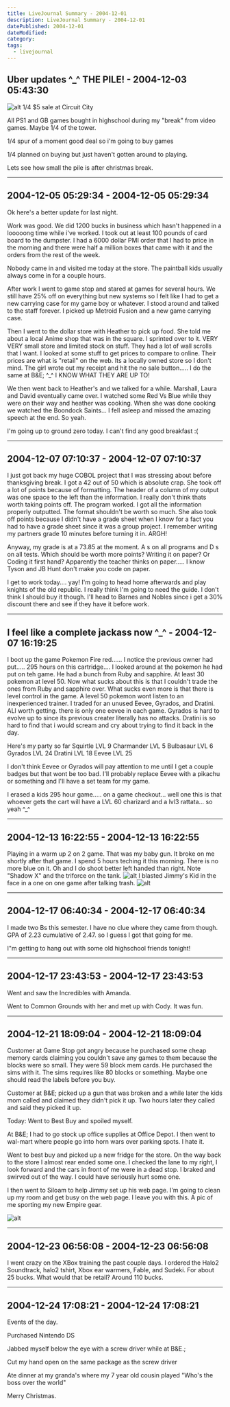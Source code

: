 ```yaml
---
title: LiveJournal Summary - 2004-12-01
description: LiveJournal Summary - 2004-12-01
datePublished: 2004-12-01
dateModified:
category:
tags:
  - livejournal
---
```


## Uber updates ^\_^ THE PILE! - 2004-12-03 05:43:30

![alt](http://img.photobucket.com/albums/v432/shadow_x/thepile.jpg)
1/4 $5 sale at Circuit City

All PS1 and GB games bought in highschool during my "break" from video games. Maybe 1/4 of the tower.

1/4 spur of a moment good deal so i'm going to buy games

1/4 planned on buying but just haven't gotten around to playing.

Lets see how small the pile is after christmas break.

---

## 2004-12-05 05:29:34 - 2004-12-05 05:29:34

Ok here's a better update for last night.

Work was good. We did 1200 bucks in business which hasn't happened in a looooong time while i've worked. I took out at least 100 pounds of card board to the dumpster. I had a 6000 dollar PMI order that I had to price in the morning and there were half a million boxes that came with it and the orders from the rest of the week.

Nobody came in and visited me today at the store. The paintball kids usually always come in for a couple hours.

After work I went to game stop and stared at games for several hours. We still have 25% off on everything but new systems so I felt like I had to get a new carrying case for my game boy or whatever. I stood around and talked to the staff forever. I picked up Metroid Fusion and a new game carrying case.

Then I went to the dollar store with Heather to pick up food. She told me about a local Anime shop that was in the square. I sprinted over to it. VERY VERY small store and limited stock on stuff. They had a lot of wall scrolls that I want. I looked at some stuff to get prices to compare to online. Their prices are what is "retail" on the web. Its a locally owned store so I don't mind. The girl wrote out my receipt and hit the no sale button..... I do the same at B&E; ^\_^ I KNOW WHAT THEY ARE UP TO!

We then went back to Heather's and we talked for a while. Marshall, Laura and David eventually came over. I watched some Red Vs Blue while they were on their way and heather was cooking. When she was done cooking we watched the Boondock Saints... I fell asleep and missed the amazing speech at the end. So yeah.

I'm going up to ground zero today. I can't find any good breakfast :(

---

## 2004-12-07 07:10:37 - 2004-12-07 07:10:37

I just got back my huge COBOL project that I was stressing about before thanksgiving break. I got a 42 out of 50 which is absolute crap. She took off a lot of points because of formatting. The header of a column of my output was one space to the left than the information. I really don't think thats worth taking points off. The program worked. I got all the information properly outputted. The format shouldn't be worth so much. She also took off points because I didn't have a grade sheet when I know for a fact you had to have a grade sheet since it was a group project. I remember writing my partners grade 10 minutes before turning it in. ARGH!

Anyway, my grade is at a 73.85 at the moment. A s on all programs and D s on all tests. Which should be worth more points? Writing it on paper? Or Coding it first hand? Apparently the teacher thinks on paper..... I know Tyson and JB Hunt don't make you code on paper.

I get to work today.... yay! I'm going to head home afterwards and play knights of the old republic. I really think I'm going to need the guide. I don't think I should buy it though. I'll head to Barnes and Nobles since i get a 30% discount there and see if they have it before work.

---

## I feel like a complete jackass now ^\_^ - 2004-12-07 16:19:25

I boot up the game Pokemon Fire red...... I notice the previous owner had put..... 295 hours on this cartridge.... I looked around at the pokemon he had put on teh game. He had a bunch from Ruby and sapphire. At least 30 pokemon at level 50. Now what sucks about this is that I couldn't trade the ones from Ruby and sapphire over. What sucks even more is that there is level control in the game. A level 50 pokemon wont listen to an inexperienced trainer. I traded for an unused Eevee, Gyrados, and Dratini. ALl worth getting. there is only one eevee in each game. Gyrados is hard to evolve up to since its previous creater literally has no attacks. Dratini is so hard to find that i would scream and cry about trying to find it back in the day.

Here's my party so far
Squirtle LVL 9
Charmander LVL 5
Bulbasaur LVL 6
Gyrados LVL 24
Dratini LVL 18
Eevee LVL 25

I don't think Eevee or Gyrados will pay attention to me until I get a couple badges but that wont be too bad. I'll probably replace Eevee with a pikachu or something and I'll have a set team for my game.

I erased a kids 295 hour game..... on a game checkout... well one this is that whoever gets the cart will have a LVL 60 charizard and a lvl3 rattata... so yeah ^\_^

---

## 2004-12-13 16:22:55 - 2004-12-13 16:22:55

Playing in a warm up 2 on 2 game. That was my baby gun. It broke on me shortly after that game. I spend 5 hours teching it this morning. There is no more blue on it. Oh and I do shoot better left handed than right. Note "Shadow X" and the triforce on the tank.
![alt](http://img.photobucket.com/albums/v432/shadow_x/WorthyShooting.jpg)
I blasted Jimmy's Kid in the face in a one on one game after talking trash.
![alt](http://img.photobucket.com/albums/v432/shadow_x/WhoGotWhoEvan.jpg)

---

## 2004-12-17 06:40:34 - 2004-12-17 06:40:34

I made two Bs this semester. I have no clue where they came from though. GPA of 2.23 cumulative of 2.47. so I guess I got that going for me.

I"m getting to hang out with some old highschool friends tonight!

---

## 2004-12-17 23:43:53 - 2004-12-17 23:43:53

Went and saw the Incredibles with Amanda.

Went to Common Grounds with her and met up with Cody. It was fun.

---

## 2004-12-21 18:09:04 - 2004-12-21 18:09:04

Customer at Game Stop got angry because he purchased some cheap memory cards claiming you couldn't save any games to them because the blocks were so small. They were 59 block mem cards. He purchased the sims with it. The sims requires like 80 blocks or something. Maybe one should read the labels before you buy.

Customer at B&E; picked up a gun that was broken and a while later the kids mom called and claimed they didn't pick it up. Two hours later they called and said they picked it up.

Today:
Went to Best Buy and spoiled myself.

At B&E; I had to go stock up office supplies at Office Depot. I then went to wal-mart where people go into horn wars over parking spots. I hate it.

Went to best buy and picked up a new fridge for the store. On the way back to the store I almost rear ended some one. I checked the lane to my right, I look forward and the cars in front of me were in a dead stop. I braked and swirved out of the way. I could have seriously hurt some one.

I then went to Siloam to help Jimmy set up his web page. I'm going to clean up my room and get busy on the web page. I leave you with this. A pic of me sporting my new Empire gear.

![alt](http://img.photobucket.com/albums/v432/shadow_x/yarg.jpg)

---

## 2004-12-23 06:56:08 - 2004-12-23 06:56:08

I went crazy on the XBox training the past couple days. I ordered the Halo2 Soundtrack, halo2 tshirt, Xbox ear warmers, Fable, and Sudeki. For about 25 bucks. What would that be retail? Around 110 bucks.

---

## 2004-12-24 17:08:21 - 2004-12-24 17:08:21

Events of the day.

Purchased Nintendo DS

Jabbed myself below the eye with a screw driver while at B&E.;

Cut my hand open on the same package as the screw driver

Ate dinner at my granda's where my 7 year old cousin played "Who's the boss over the world"

Merry Christmas.
